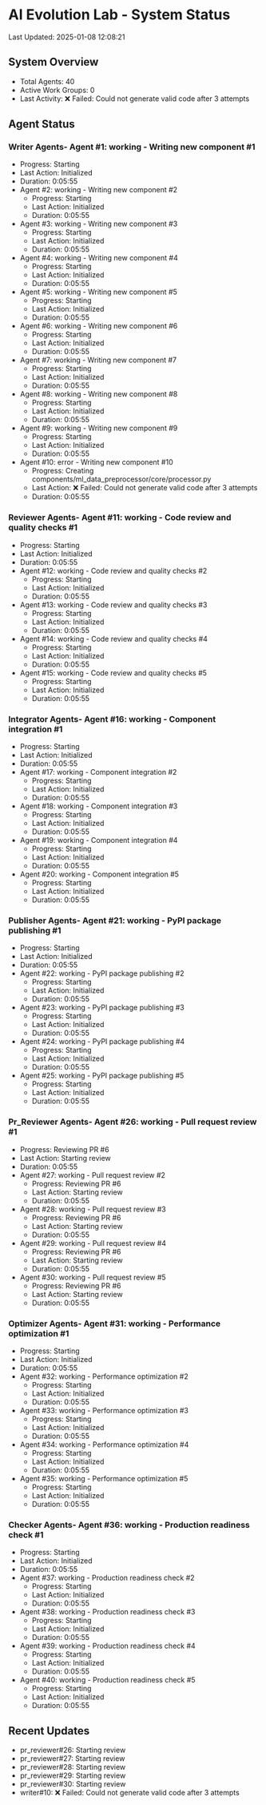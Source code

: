 # AI Evolution Lab - System Status
Last Updated: 2025-01-08 12:08:21

## System Overview
- Total Agents: 40
- Active Work Groups: 0
- Last Activity: ❌ Failed: Could not generate valid code after 3 attempts

## Agent Status

### Writer Agents- Agent #1: working - Writing new component #1
  - Progress: Starting
  - Last Action: Initialized
  - Duration: 0:05:55
- Agent #2: working - Writing new component #2
  - Progress: Starting
  - Last Action: Initialized
  - Duration: 0:05:55
- Agent #3: working - Writing new component #3
  - Progress: Starting
  - Last Action: Initialized
  - Duration: 0:05:55
- Agent #4: working - Writing new component #4
  - Progress: Starting
  - Last Action: Initialized
  - Duration: 0:05:55
- Agent #5: working - Writing new component #5
  - Progress: Starting
  - Last Action: Initialized
  - Duration: 0:05:55
- Agent #6: working - Writing new component #6
  - Progress: Starting
  - Last Action: Initialized
  - Duration: 0:05:55
- Agent #7: working - Writing new component #7
  - Progress: Starting
  - Last Action: Initialized
  - Duration: 0:05:55
- Agent #8: working - Writing new component #8
  - Progress: Starting
  - Last Action: Initialized
  - Duration: 0:05:55
- Agent #9: working - Writing new component #9
  - Progress: Starting
  - Last Action: Initialized
  - Duration: 0:05:55
- Agent #10: error - Writing new component #10
  - Progress: Creating components/ml_data_preprocessor/core/processor.py
  - Last Action: ❌ Failed: Could not generate valid code after 3 attempts
  - Duration: 0:05:55

### Reviewer Agents- Agent #11: working - Code review and quality checks #1
  - Progress: Starting
  - Last Action: Initialized
  - Duration: 0:05:55
- Agent #12: working - Code review and quality checks #2
  - Progress: Starting
  - Last Action: Initialized
  - Duration: 0:05:55
- Agent #13: working - Code review and quality checks #3
  - Progress: Starting
  - Last Action: Initialized
  - Duration: 0:05:55
- Agent #14: working - Code review and quality checks #4
  - Progress: Starting
  - Last Action: Initialized
  - Duration: 0:05:55
- Agent #15: working - Code review and quality checks #5
  - Progress: Starting
  - Last Action: Initialized
  - Duration: 0:05:55

### Integrator Agents- Agent #16: working - Component integration #1
  - Progress: Starting
  - Last Action: Initialized
  - Duration: 0:05:55
- Agent #17: working - Component integration #2
  - Progress: Starting
  - Last Action: Initialized
  - Duration: 0:05:55
- Agent #18: working - Component integration #3
  - Progress: Starting
  - Last Action: Initialized
  - Duration: 0:05:55
- Agent #19: working - Component integration #4
  - Progress: Starting
  - Last Action: Initialized
  - Duration: 0:05:55
- Agent #20: working - Component integration #5
  - Progress: Starting
  - Last Action: Initialized
  - Duration: 0:05:55

### Publisher Agents- Agent #21: working - PyPI package publishing #1
  - Progress: Starting
  - Last Action: Initialized
  - Duration: 0:05:55
- Agent #22: working - PyPI package publishing #2
  - Progress: Starting
  - Last Action: Initialized
  - Duration: 0:05:55
- Agent #23: working - PyPI package publishing #3
  - Progress: Starting
  - Last Action: Initialized
  - Duration: 0:05:55
- Agent #24: working - PyPI package publishing #4
  - Progress: Starting
  - Last Action: Initialized
  - Duration: 0:05:55
- Agent #25: working - PyPI package publishing #5
  - Progress: Starting
  - Last Action: Initialized
  - Duration: 0:05:55

### Pr_Reviewer Agents- Agent #26: working - Pull request review #1
  - Progress: Reviewing PR #6
  - Last Action: Starting review
  - Duration: 0:05:55
- Agent #27: working - Pull request review #2
  - Progress: Reviewing PR #6
  - Last Action: Starting review
  - Duration: 0:05:55
- Agent #28: working - Pull request review #3
  - Progress: Reviewing PR #6
  - Last Action: Starting review
  - Duration: 0:05:55
- Agent #29: working - Pull request review #4
  - Progress: Reviewing PR #6
  - Last Action: Starting review
  - Duration: 0:05:55
- Agent #30: working - Pull request review #5
  - Progress: Reviewing PR #6
  - Last Action: Starting review
  - Duration: 0:05:55

### Optimizer Agents- Agent #31: working - Performance optimization #1
  - Progress: Starting
  - Last Action: Initialized
  - Duration: 0:05:55
- Agent #32: working - Performance optimization #2
  - Progress: Starting
  - Last Action: Initialized
  - Duration: 0:05:55
- Agent #33: working - Performance optimization #3
  - Progress: Starting
  - Last Action: Initialized
  - Duration: 0:05:55
- Agent #34: working - Performance optimization #4
  - Progress: Starting
  - Last Action: Initialized
  - Duration: 0:05:55
- Agent #35: working - Performance optimization #5
  - Progress: Starting
  - Last Action: Initialized
  - Duration: 0:05:55

### Checker Agents- Agent #36: working - Production readiness check #1
  - Progress: Starting
  - Last Action: Initialized
  - Duration: 0:05:55
- Agent #37: working - Production readiness check #2
  - Progress: Starting
  - Last Action: Initialized
  - Duration: 0:05:55
- Agent #38: working - Production readiness check #3
  - Progress: Starting
  - Last Action: Initialized
  - Duration: 0:05:55
- Agent #39: working - Production readiness check #4
  - Progress: Starting
  - Last Action: Initialized
  - Duration: 0:05:55
- Agent #40: working - Production readiness check #5
  - Progress: Starting
  - Last Action: Initialized
  - Duration: 0:05:55


## Recent Updates
- pr_reviewer#26: Starting review
- pr_reviewer#27: Starting review
- pr_reviewer#28: Starting review
- pr_reviewer#29: Starting review
- pr_reviewer#30: Starting review
- writer#10: ❌ Failed: Could not generate valid code after 3 attempts
